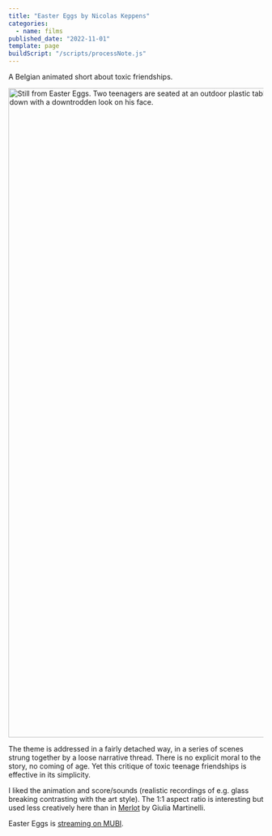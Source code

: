 ```yaml
---
title: "Easter Eggs by Nicolas Keppens"
categories:
  - name: films
published_date: "2022-11-01"
template: page
buildScript: "/scripts/processNote.js"
---
```


A Belgian animated short about toxic friendships.

<img width="1280" height="720" style="aspect-ratio:1280/720;height:auto;" src="https://www.themoviedb.org/t/p/original/yeTYvSubiRU8OTfQ7VCb1PJbbHN.jpg" alt="Still from Easter Eggs. Two teenagers are seated at an outdoor plastic table having milkshakes. Kevin, on the left, looks away at something happening offscreen. On the right, Jason looks down with a downtrodden look on his face." />

The theme is addressed in a fairly detached way, in a series of scenes strung together by a loose narrative thread. There is no explicit moral to the story, no coming of age. Yet this critique of toxic teenage friendships is effective in its simplicity.

I liked the animation and score/sounds (realistic recordings of e.g. glass breaking contrasting with the art style). The 1:1 aspect ratio is interesting but used less creatively here than in [Merlot](https://vimeo.com/356409246) by Giulia Martinelli.

Easter Eggs is [streaming on MUBI](https://mubi.com/films/easter-eggs-2020).
